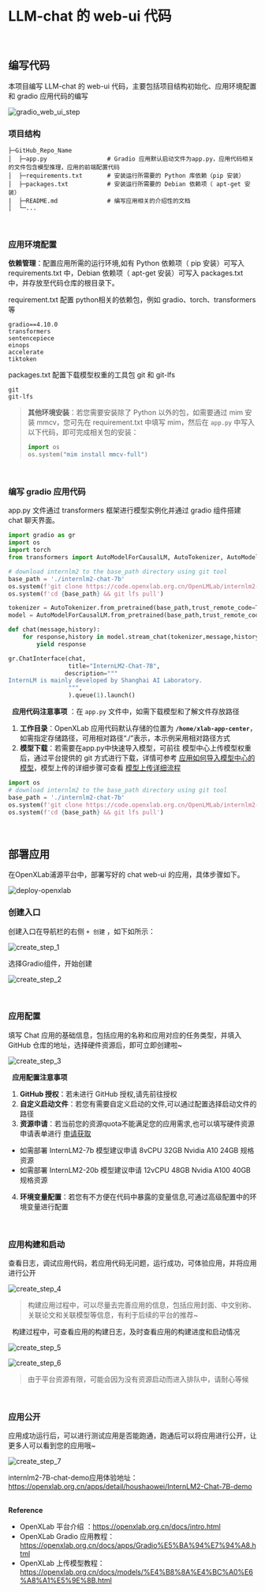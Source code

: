 # LLM-chat 的 web-ui 代码

&nbsp; 
## 编写代码

本项目编写 LLM-chat 的 web-ui 代码，主要包括项目结构初始化、应用环境配置和 gradio 应用代码的编写

![gradio_web_ui_step](./image/gradio_web_ui_step.png)

### 项目结构

```shell
├─GitHub_Repo_Name
│  ├─app.py                 # Gradio 应用默认启动文件为app.py，应用代码相关的文件包含模型推理，应用的前端配置代码
│  ├─requirements.txt       # 安装运行所需要的 Python 库依赖（pip 安装）
│  ├─packages.txt           # 安装运行所需要的 Debian 依赖项（ apt-get 安装）
|  ├─README.md              # 编写应用相关的介绍性的文档
│  └─... 
```


&nbsp; 
### 应用环境配置

**依赖管理**：配置应用所需的运行环境,如有 Python 依赖项（ pip 安装）可写入 requirements.txt 中，Debian 依赖项（ apt-get 安装）可写入 packages.txt 中，并存放至代码仓库的根目录下。

requirement.txt 配置 python相关的依赖包，例如 gradio、torch、transformers 等

```text
gradio==4.10.0
transformers
sentencepiece
einops
accelerate
tiktoken
```

packages.txt 配置下载模型权重的工具包 git 和 git-lfs

```text
git
git-lfs
```

> **其他环境安装**：若您需要安装除了 Python 以外的包，如需要通过 mim 安装 mmcv，您可先在 requirement.txt 中填写 mim，然后在 `app.py` 中写入以下代码，即可完成相关包的安装：
>
> ```python
> import os
> os.system("mim install mmcv-full")
> ```


&nbsp; 
### 编写 gradio 应用代码

app.py 文件通过 transformers 框架进行模型实例化并通过 gradio 组件搭建 chat 聊天界面。

```python
import gradio as gr
import os
import torch
from transformers import AutoModelForCausalLM, AutoTokenizer, AutoModel

# download internlm2 to the base_path directory using git tool
base_path = './internlm2-chat-7b'
os.system(f'git clone https://code.openxlab.org.cn/OpenLMLab/internlm2-chat-7b.git {base_path}')
os.system(f'cd {base_path} && git lfs pull')

tokenizer = AutoTokenizer.from_pretrained(base_path,trust_remote_code=True)
model = AutoModelForCausalLM.from_pretrained(base_path,trust_remote_code=True, torch_dtype=torch.float16).cuda()

def chat(message,history):
    for response,history in model.stream_chat(tokenizer,message,history,max_length=2048,top_p=0.7,temperature=1):
        yield response

gr.ChatInterface(chat,
                 title="InternLM2-Chat-7B",
                description="""
InternLM is mainly developed by Shanghai AI Laboratory.  
                 """,
                 ).queue(1).launch()
```
&nbsp; 
 **应用代码注意事项** ：在 `app.py` 文件中，如需下载模型和了解文件存放路径

 1. **工作目录**：OpenXLab 应用代码默认存储的位置为 **`/home/xlab-app-center`**，如需指定存储路径，可用相对路径“./”表示，本示例采用相对路径方式
 2. **模型下载**：若需要在app.py中快速导入模型，可前往 模型中心上传模型权重后，通过平台提供的 git 方式进行下载，详情可参考 [应用如何导入模型中心的模型](https://openxlab.org.cn/docs/apps/%E5%BA%94%E7%94%A8%E5%88%9B%E5%BB%BA%E6%B5%81%E7%A8%8B.html#%E5%BA%94%E7%94%A8%E5%A6%82%E4%BD%95%E5%AF%BC%E5%85%A5%E6%A8%A1%E5%9E%8B%E4%B8%AD%E5%BF%83%E7%9A%84%E6%A8%A1%E5%9E%8B)，模型上传的详细步骤可查看 [模型上传详细流程](https://openxlab.org.cn/docs/models/%E4%B8%8A%E4%BC%A0%E6%A8%A1%E5%9E%8B.html)

 ```python
 import os
 # download internlm2 to the base_path directory using git tool
 base_path = './internlm2-chat-7b'
 os.system(f'git clone https://code.openxlab.org.cn/OpenLMLab/internlm2-chat-7b.git {base_path}')
 os.system(f'cd {base_path} && git lfs pull')
 ```


&nbsp; 
## 部署应用

在OpenXLab浦源平台中，部署写好的 chat web-ui 的应用，具体步骤如下。

![deploy-openxlab](./image/deploy-openxlab.png)

### 创建入口

创建入口在导航栏的右侧 `+ 创建` ，如下如所示：

![create_step_1](./image/create_step_1.png)

选择Gradio组件，开始创建

![create_step_2](./image/create_step_2.png)


&nbsp; 
### 应用配置

填写 Chat 应用的基础信息，包括应用的名称和应用对应的任务类型，并填入 GitHub 仓库的地址，选择硬件资源后，即可立即创建啦~

![create_step_3](./image/create_step_3.png)


&nbsp; 
**应用配置注意事项**

1. **GitHub 授权**：若未进行 GitHub 授权,请先前往授权
2. **自定义启动文件**：若您有需要自定义启动的文件,可以通过配置选择启动文件的路径
3. **资源申请**：若当前您的资源quota不能满足您的应用需求,也可以填写硬件资源申请表单进行 [申请获取](https://openxlab.org.cn/apps/apply-hardware)
 * 如需部署 InternLM2-7b 模型建议申请 8vCPU 32GB Nvidia A10 24GB 规格资源
 * 如需部署 InternLM2-20b 模型建议申请 12vCPU 48GB Nvidia A100 40GB 规格资源
4. **环境变量配置**：若您有不方便在代码中暴露的变量信息,可通过高级配置中的环境变量进行配置 


&nbsp; 
### 应用构建和启动

查看日志，调试应用代码，若应用代码无问题，运行成功，可体验应用，并将应用进行公开

![create_step_4](./image/create_step_4.png)

> 构建应用过程中，可以尽量去完善应用的信息，包括应用封面、中文别称、关联论文和关联模型等信息，有利于后续的平台的推荐~


&nbsp; 
构建过程中，可查看应用的构建日志，及时查看应用的构建进度和启动情况

![create_step_5](./image/create_step_5.png)

![create_step_6](./image/create_step_6.png)

> 由于平台资源有限，可能会因为没有资源启动而进入排队中，请耐心等候


&nbsp; 
### 应用公开

应用成功运行后，可以进行测试应用是否能跑通，跑通后可以将应用进行公开，让更多人可以看到您的应用哦~

![create_step_7](./image/create_step_7.png)

internlm2-7B-chat-demo应用体验地址：https://openxlab.org.cn/apps/detail/houshaowei/InternLM2-Chat-7B-demo


&nbsp; 
<br/>
**Reference**
* OpenXLab 平台介绍 ：https://openxlab.org.cn/docs/intro.html
* OpenXLab Gradio 应用教程：https://openxlab.org.cn/docs/apps/Gradio%E5%BA%94%E7%94%A8.html
* OpenXLab 上传模型教程：https://openxlab.org.cn/docs/models/%E4%B8%8A%E4%BC%A0%E6%A8%A1%E5%9E%8B.html

